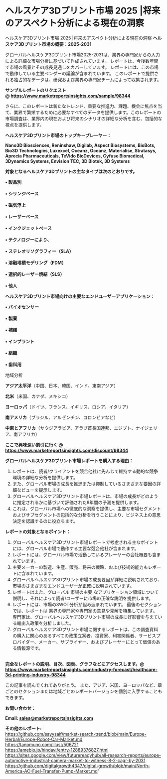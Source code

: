 # ヘルスケア3Dプリント市場 2025 |将来のアスペクト分析による現在の洞察
ヘルスケア3Dプリント市場 2025 |将来のアスペクト分析による現在の洞察
<strong><b>ヘルスケア3Dプリント市場の概要：2025-2031</b></strong>

グローバルヘルスケア3Dプリント市場2025-2031は、業界の専門家からの入力による詳細な市場分析に基づいて作成されています。 レポートは、今後数年間で市場の風景とその成長見通しをカバーしています。 レポートには、この市場で動作している主要ベンダーの議論が含まれています。 このレポートで提供される独占的なデータは、研究および業界の専門家チームによって収集されます。

<strong>サンプルレポートのリクエスト @ <a href=https://www.marketreportsinsights.com/sample/98344>https://www.marketreportsinsights.com/sample/98344</a></strong>

さらに、このレポートは新たなトレンド、重要な推進力、課題、機会に焦点を当て、業界で繁栄するために必要なすべてのデータを提供します。このレポートの市場調査は、業界内の現在および将来のシナリオの詳細な分析を含む、包括的な視点を提供します。

<strong>ヘルスケア3Dプリント市場のトップキープレーヤー：</strong>

<strong>Nano3D Biosciences, Reninshaw, Digilab, Aspect Biosystems, BioBots, Bio3D Technologies, Luxexcel, Oceanz, Oceanz, Materialise, Stratasys, Aprecia Pharmaceuticals, TeVido BioDevices, Cyfuse Biomedical, 3Dynamics Systems, Envision TEC, 3D Biotek, 3D Systems</strong>

<strong><b>対象となるヘルスケア3Dプリントの主なタイプは次のとおりです。</b></strong>

<strong>• 製品別<br><br>• シリンジベース<br><br>• 磁気浮上<br><br>• レーザーベース<br><br>• インクジェットベース<br><br>• テクノロジーにより、<br><br>• ステレオリソグラフィー（SLA）<br><br>• 溶融堆積モデリング（FDM）<br><br>• 選択的レーザー焼結（SLS）<br><br>• 他人</strong>

<strong><b>ヘルスケア3Dプリント市場向けの主要なエンドユーザーアプリケーション：</b></strong>

<strong>• バイオセンサー<br><br>• 製薬<br><br>• 補綴<br><br>• インプラント<br><br>• 組織<br><br>• 歯科用</strong>

 地域分析

<strong><b>アジア太平洋</b></strong>（中国、日本、韓国、インド、東南アジア）

<strong><b>北米</b></strong>（米国、カナダ、メキシコ）

<strong><b>ヨーロッパ</b></strong>（ドイツ、フランス、イギリス、ロシア、イタリア）

<strong><b>南アメリカ</b></strong>（ブラジル、アルゼンチン、コロンビアなど）

<strong><b>中東とアフリカ</b></strong>（サウジアラビア、アラブ首長国連邦、エジプト、ナイジェリア、南アフリカ）

<strong>ここで興味深い割引に行く @ <a href=https://www.marketreportsinsights.com/discount/98344>https://www.marketreportsinsights.com/discount/98344</a></strong>

<strong><b>グローバルヘルスケア3Dプリント市場レポートを購入する理由：</b></strong>
<ol>
  <li>レポートは、読者/クライアントを競合他社に先んじて維持する動的な競争環境の詳細な分析を提供します。</li>
  <li>また、グローバル市場の成長を推進または抑制しているさまざまな要因の詳細なビューを提示します。</li>
  <li>グローバルヘルスケア3Dプリント市場レポートは、市場の成長がどのように推定されるかに基づいて評価された8年間の予測を提供します。</li>
  <li>これは、グローバル市場への徹底的な洞察を提供し、主要な市場セグメントおよびサブセグメントの包括的な分析を行うことにより、ビジネス上の意思決定を認識するのに役立ちます。</li>
</ol>
<strong><b>レポートの対象となるポイント：</b></strong>
<ol>
  <li>グローバルヘルスケア3Dプリント市場レポートで考慮される主なポイントには、グローバル市場で動作する主要な競合他社が含まれます。</li>
  <li>レポートには、グローバル市場で活動しているプレーヤーの会社概要も含まれています。</li>
  <li>主要メーカーの製造、生産、販売、将来の戦略、および技術的能力もレポートに含まれています。</li>
  <li>グローバルヘルスケア3Dプリント市場の成長要因が詳細に説明されており、市場のさまざまなエンドユーザーが正確に説明されています。</li>
  <li>レポートはまた、グローバル 市場の主要 なアプリケーション領域について説明し、それによって読者/ユーザーに市場の正確な説明を提供します。</li>
  <li>レポートには、市場のSWOT分析が組み込まれています。 最後のセクションでは、レポートは 業界の専門家や専門家の意見や見解を特集しています。 専門家は、グローバルヘルスケア3Dプリント市場の成長に好影響を与えている輸出入政策を分析しました。</li>
  <li>グローバルヘルスケア3Dプリント市場に関するレポートは、この調査資料の購入に関心のあるすべての政策立案者、投資家、利害関係者、サービスプロバイダー、メーカー、サプライヤー、およびプレーヤーにとって価値のある情報源です。</li>
</ol><br>
<strong>完全なレポートの説明、目次、図表、グラフなどにアクセスします。@ <a href=https://www.marketreportsinsights.com/industry-forecast/healthcare-3d-printing-industry-98344>https://www.marketreportsinsights.com/industry-forecast/healthcare-3d-printing-industry-98344</a></strong>

この記事を読んでくれてありがとう。 また、アジア、米国、ヨーロッパなど、章ごとのセクションまたは地域ごとのレポートバージョンを個別に入手することもできます。

<strong><b>お問い合わせ：</b></strong>

<strong>Email: </strong><a href=mailto:sales@marketreportsinsights.com><strong>sales@marketreportsinsights.com</strong></a>

<strong>その他のレポート:</strong>
<br>
<a href=https://github.com/sayysaif/market-search-trend/blob/main/Europe-Herbal/Europe-Robot-Car-Market.md>https://github.com/sayysaif/market-search-trend/blob/main/Europe-Herbal/Europe-Robot-Car-Market.md</a>
<br>
<a href=https://tanomuno.com/illust/506721>https://tanomuno.com/illust/506721</a>
<br>
<a href=https://ameblo.jp/hindavi/entry-12889376827.html>https://ameblo.jp/hindavi/entry-12889376827.html</a>
<br>
<a href=https://sites.google.com/view/futurereadyhub/all-research-reports/europe-automotive-industrial-camera-market-to-witness-8-2-cagr-by-2031>https://sites.google.com/view/futurereadyhub/all-research-reports/europe-automotive-industrial-camera-market-to-witness-8-2-cagr-by-2031</a>
<br>
<a href=https://github.com/digitalgrowth4347/digital-growth/blob/main/North-America-AC-Fuel-Transfer-Pump-Market.md>https://github.com/digitalgrowth4347/digital-growth/blob/main/North-America-AC-Fuel-Transfer-Pump-Market.md</a>"
